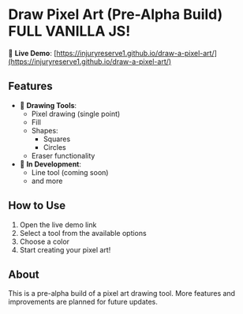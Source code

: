 # Draw Pixel Art (Pre-Alpha Build) FULL VANILLA JS!

🚀 **Live Demo**: [https://injuryreserve1.github.io/draw-a-pixel-art/](https://injuryreserve1.github.io/draw-a-pixel-art/)

## Features

- 🎨 **Drawing Tools**:
  - Pixel drawing (single point)
  - Fill
  - Shapes:
    - Squares
    - Circles
  - Eraser functionality
- 🔧 **In Development**:
  - Line tool (coming soon)
  - and more

## How to Use

1. Open the live demo link
2. Select a tool from the available options
3. Choose a color
4. Start creating your pixel art!

## About

This is a pre-alpha build of a pixel art drawing tool. More features and improvements are planned for future updates.
